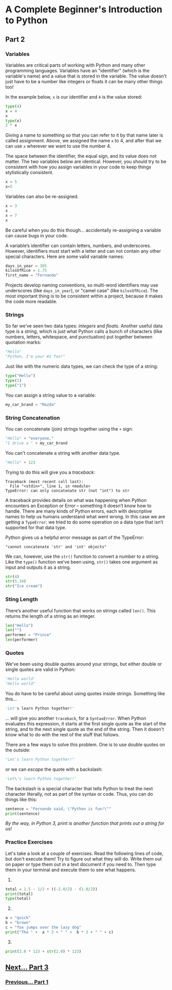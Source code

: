 # A Complete Beginner's Introduction to Python

## Part 2

### Variables

Variables are critical parts of working with Python and many other programming languages. Variables have an "identifier" (which is the variable's name) and a value that is stored in the variable. The value doesn't just have to be a number like integers or floats it can be many other things too!

In the example below, `x` is our identifier and `4` is the value stored:

```python
type(4)
x = 4
x
type(x)
2 * x
```

Giving a name to something so that you can refer to it by that name later is called assignment. Above, we assigned the name `x` to 4, and after that we can use `x` wherever we want to use the number 4.

The space between the identifier, the equal sign, and its value does not matter. The two variables below are identical. However, you should try to be consistent with how you assign variables in your code to keep things stylistically consistent.

```python
x = 5
x=5
```

Variables can also be re-assigned.

```python
x = 3
x
x = 7
x
```

Be careful when you do this though... accidentally re-assigning a variable can cause bugs in your code.

A variable’s identifier can contain letters, numbers, and underscores. However, identifiers must start with a letter and can not contain any other special characters. Here are some valid variable names:

```python
days_in_year = 365
kilosOfRice = 1.75
first_name = "Fernando"
```

Projects develop naming conventions, so multi-word identifiers may use underscores (like `days_in_year`), or "camel case" (like `kilosOfRice`). The most important thing is to be consistent within a project, because it makes the code more readable.

### Strings

So far we’ve seen two data types: *integers* and *floats*. Another useful data type is a *string*, which is just what Python calls a bunch of characters (like numbers, letters, whitespace, and punctuation) put together between quotation marks:

```python
"Hello"
"Python, I'm your #1 fan!"
```

Just like with the numeric data types, we can check the type of a string:

```python
type("Hello")
type(1)
type("1")
```

You can assign a string value to a variable:

```python
my_car_brand = "Mazda"
```

### String Concatenation

You can concatenate (join) strings together using the `+` sign:

```python
"Hello" + "everyone,"
"I drive a " + my_car_brand
```

You can't concatenate a string with another data type.

```python
"Hello" + 123
```

Trying to do this will give you a *traceback*:

```
Traceback (most recent call last):
  File "<stdin>", line 1, in <module>
TypeError: can only concatenate str (not "int") to str
```

A traceback provides details on what was happening when Python encounters an Exception or Error – something it doesn’t know how to handle. There are many kinds of Python errors, each with descriptive names to help us humans understand what went wrong. In this case we are getting a `TypeError`: we tried to do some operation on a data type that isn’t supported for that data type.

Python gives us a helpful error message as part of the TypeError:

```
"cannot concatenate 'str' and 'int' objects"
```

We can, however, use the `str()` function to convert a number to a string. Like the `type()` function we’ve been using, `str()` takes one argument as input and outputs it as a string.

```python
str(4)
str(5.34)
str("Ice cream")
```

### Sting Length

There’s another useful function that works on strings called `len()`. This returns the length of a string as an integer.

```python
len("Hello")
len("")
performer = "Prince"
len(performer)
```

### Quotes

We've been using double quotes around your strings, but either double or single quotes are valid in Python:

```py
'Hello world'
"Hello world"
```

You do have to be careful about using quotes inside strings. Something like this...

```py
'Let's learn Python together!'
```

... will give you another `traceback`, for a `SyntaxError`. When Python evaluates this expression, it starts at the first single quote as the start of the string, and to the next single quote as the end of the string. Then it doesn't know what to do with the rest of the stuff that follows.

There are a few ways to solve this problem. One is to use double quotes on the outside:

```py
"Let's learn Python together!"
```

or we can *escape* the quote with a backslash:

```py
'Let\'s learn Python together!'
```

The backslash is a special character that tells Python to treat the next character literally, not as part of the syntax or code. Thus, you can do things like this:
```py
sentence = "Fernando said, \"Python is fun!\""
print(sentence)
```

*By the way, in Python 3, print is another function that prints out a string for us!*

### Practice Exercises

Let's take a look at a couple of exercises. Read the following lines of code, but don't execute them! Try to figure out what they will do. Write them out on paper or type them out in a text document if you need to. Then type them in your terminal and execute them to see what happens.

1.

```py
total = 1.5 - 1/2 + ((-2.0/2) - (1.0/2))
print(total)
type(total)
```

2.

```py
a = "quick"
b = "brown"
c = "fox jumps over the lazy dog"
print("The " +  a * 3 + " " +  b * 3 + " " + c)
```

3.

```py
print(2.0 * 123 + str(2.0) * 123)
```


## [Next... Part 3](part3.md)

### [Previous... Part 1](part1.md)
